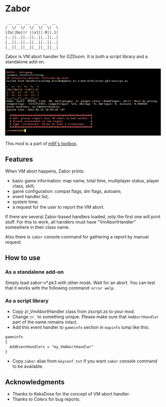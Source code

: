 # Zabor

```
 __  __  __  __  __  __
/  \/  \/  \/  \/  \/  \
|Za||bo||r ||v1||.0||.1|
|..||..||..||..||..||..|
|..||..||..||..||..||..|
|__||__||__||__||__||__|
```

Zabor is VM abort handler for GZDoom. It is both a script library and a
standalone add-on.

![screenshot](screenshots/screenshot1.png)

This mod is a part of [m8f's toolbox](https://mmaulwurff.github.io/pages/toolbox).

## Features

When VM abort happens, Zabor prints:
- basic game information: map name, total time, multiplayer status, player
  class, skill;
- game configuration: compat flags, dm flags, autoaim;
- event handler list;
- system time;
- a request for the user to report the VM abort.

If there are several Zabor-based handlers loaded, only the first one will print
stuff. For this to work, all handlers must have "VmAbortHandler" somewhere in
their class name.

Also there is `zabor` console command for gathering a report by manual request.

## How to use

### As a standalone add-on

Simply load zabor-v*.pk3 with other mods. Wait for an abort. You can test that
it works with the following command: `error welp`.

### As a script library

- Copy zr_VmAbortHandler class from zscript.zs to your mod.
- Change `zr_` to something unique. Please make sure that `VmAbortHandler` part
   of the name remains intact.
- Add this event handler to `gameinfo` section in `mapinfo` lump like this:

```
gameinfo
{
  AddEventHandlers = "my_VmAbortHandler"
}
```

- Copy `zabor` alias from `keyconf.txt` if you want `zabor` console command to
  be available.


## Acknowledgments

- Thanks to KeksDose for the concept of VM abort handler.
- Thanks to Colerx for bug reports.
